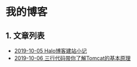 # 我的博客

## 1. 文章列表
* [2019-10-05 Halo博客建站小记](https://github.com/homeway88/halo_blog/blob/master/2019-10-05-halo-blog/README.md)
* [2019-10-06 三行代码带你了解Tomcat的基本原理](https://github.com/homeway88/halo_blog/blob/master/2019-10-06-tomcat-overview/README.md)